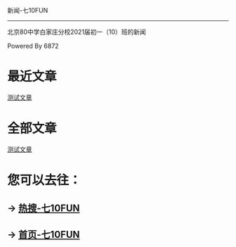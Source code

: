 新闻-七10FUN

------------

北京80中学白家庄分校2021届初一（10）班的新闻

Powered By 6872

# 最近文章

[测试文章](https://7jfun.github.io/post/test)

# 全部文章

[测试文章](https://7jfun.github.io/post/test)

# 您可以去往：

## -> [热搜-七10FUN](https://7jfun.github.io/rs)

## -> [首页-七10FUN](https://7jfun.github.io)
